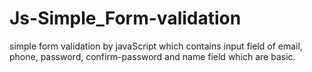 # Js-Simple_Form-validation
simple form validation by javaScript which contains input field of email, phone, password, confirm-password and name field which are basic.
